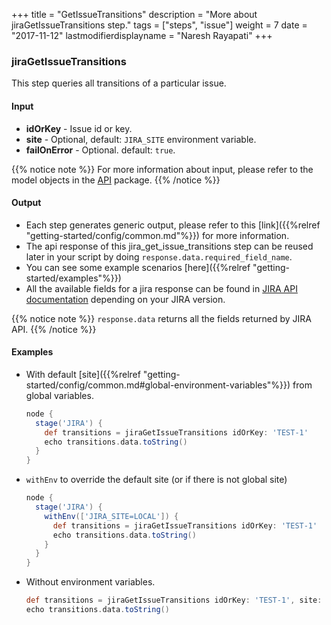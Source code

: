 +++
title = "GetIssueTransitions"
description = "More about jiraGetIssueTransitions step."
tags = ["steps", "issue"]
weight = 7
date = "2017-11-12"
lastmodifierdisplayname = "Naresh Rayapati"
+++

### jiraGetIssueTransitions

This step queries all transitions of a particular issue.

#### Input

* **idOrKey** - Issue id or key.
* **site** - Optional, default: `JIRA_SITE` environment variable.
* **failOnError** - Optional. default: `true`.

{{% notice note %}}
For more information about input, please refer to the model objects in the [API](https://github.com/jenkinsci/jira-steps-plugin/tree/master/src/main/java/org/thoughtslive/jenkins/plugins/jira/api) package.
{{% /notice %}}

#### Output

* Each step generates generic output, please refer to this [link]({{%relref "getting-started/config/common.md"%}}) for more information.
* The api response of this jira_get_issue_transitions step can be reused later in your script by doing `response.data.required_field_name`.
* You can see some example scenarios [here]({{%relref "getting-started/examples"%}})
* All the available fields for a jira response can be found in [JIRA API documentation](https://docs.atlassian.com/jira/REST/) depending on your JIRA version.

{{% notice note %}}
`response.data` returns all the fields returned by JIRA API.
{{% /notice %}}

#### Examples

* With default [site]({{%relref "getting-started/config/common.md#global-environment-variables"%}}) from global variables.

    ```groovy
    node {
      stage('JIRA') {
        def transitions = jiraGetIssueTransitions idOrKey: 'TEST-1'
        echo transitions.data.toString()
      }
    }
    ```
* `withEnv` to override the default site (or if there is not global site)

    ```groovy
    node {
      stage('JIRA') {
        withEnv(['JIRA_SITE=LOCAL']) {
          def transitions = jiraGetIssueTransitions idOrKey: 'TEST-1'
          echo transitions.data.toString()
        }
      }
    }
    ```
* Without environment variables.

    ```groovy
    def transitions = jiraGetIssueTransitions idOrKey: 'TEST-1', site: 'LOCAL'
    echo transitions.data.toString()
    ```
